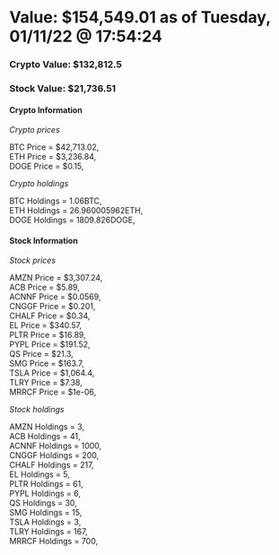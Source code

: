 # Value: $154,549.01 as of Tuesday, 01/11/22 @ 17:54:24 

### Crypto Value: $132,812.5

### Stock Value: $21,736.51

#### Crypto Information 
*Crypto prices* 

BTC Price = $42,713.02,  
ETH Price = $3,236.84,  
DOGE Price = $0.15,  


*Crypto holdings* 

BTC Holdings = 1.06BTC,  
ETH Holdings = 26.960005962ETH,  
DOGE Holdings = 1809.826DOGE,  


#### Stock Information 

*Stock prices* 

AMZN Price = $3,307.24,  
ACB Price = $5.89,  
ACNNF Price = $0.0569,  
CNGGF Price = $0.201,  
CHALF Price = $0.34,  
EL Price = $340.57,  
PLTR Price = $16.89,  
PYPL Price = $191.52,  
QS Price = $21.3,  
SMG Price = $163.7,  
TSLA Price = $1,064.4,  
TLRY Price = $7.38,  
MRRCF Price = $1e-06,  


*Stock holdings* 

AMZN Holdings = 3,  
ACB Holdings = 41,  
ACNNF Holdings = 1000,  
CNGGF Holdings = 200,  
CHALF Holdings = 217,  
EL Holdings = 5,  
PLTR Holdings = 61,  
PYPL Holdings = 6,  
QS Holdings = 30,  
SMG Holdings = 15,  
TSLA Holdings = 3,  
TLRY Holdings = 167,  
MRRCF Holdings = 700,  


